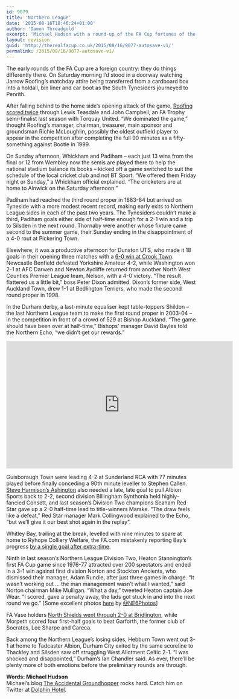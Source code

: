 ```yaml
---
id: 9079
title: 'Northern League'
date: '2015-08-16T18:46:24+01:00'
author: 'Damon Threadgold'
excerpt: 'Michael Hudson with a round-up of the FA Cup fortunes of the Northern League clubs.'
layout: revision
guid: 'http://therealfacup.co.uk/2015/08/16/9077-autosave-v1/'
permalink: /2015/08/16/9077-autosave-v1/
---
```


The early rounds of the FA Cup are a foreign country: they do things differently there. On Saturday morning I’d stood in a doorway watching Jarrow Roofing’s matchday attire being transferred from a cardboard box into a holdall, bin liner and car boot as the South Tynesiders journeyed to Penrith.

After falling behind to the home side’s opening attack of the game, [Roofing scored twice](http://www.jarrowroofingfc.co.uk/roofing-progress-in-fa-cup/) through Lewis Teasdale and John Campbell, an FA Trophy semi-finalist last season with Torquay United. “We dominated the game,” thought Roofing’s manager, chairman, treasurer, main sponsor and groundsman Richie McLoughlin, possibly the oldest outfield player to appear in the competition after completing the full 90 minutes as a fifty-something against Bootle in 1999.

On Sunday afternoon, Whickham and Padiham – each just 13 wins from the final or 12 from Wembley now the semis are played there to help the national stadium balance its books – kicked off a game switched to suit the schedule of the local cricket club and not BT Sport. “We offered them Friday night or Sunday,” a Whickham official explained. “The cricketers are at home to Alnwick on the Saturday afternoon.”

Padiham had reached the third round proper in 1883-84 but arrived on Tyneside with a more modest recent record, making early exits to Northern League sides in each of the past two years. The Tynesiders couldn’t make a third, Padiham goals either side of half-time enough for a 2-1 win and a trip to Silsden in the next round. Thornaby were another whose fixture came second to the summer game, their Sunday ending in the disappointment of a 4-0 rout at Pickering Town.

Elsewhere, it was a productive afternoon for Dunston UTS, who made it 18 goals in their opening three matches with a [6-0 win at Crook Town](http://100groundsclub.blogspot.co.uk/2015/08/revisiting-millfield.html). Newcastle Benfield defeated Yorkshire Amateur 4-2, while Washington won 2-1 at AFC Darwen and Newton Aycliffe returned from another North West Counties Premier League team, Nelson, with a 4-0 victory. “The result flattered us a little bit,” boss Peter Dixon admitted. Dixon’s former side, West Auckland Town, drew 1-1 at Bedlington Terriers, who made the second round proper in 1998.

In the Durham derby, a last-minute equaliser kept table-toppers Shildon – the last Northern League team to make the first round proper in 2003-04 – in the competition in front of a crowd of 529 at Bishop Auckland. “The game should have been over at half-time,” Bishops’ manager David Bayles told the Northern Echo, “we didn’t get our rewards.”

<iframe allow="accelerometer; autoplay; clipboard-write; encrypted-media; gyroscope; picture-in-picture" allowfullscreen="" frameborder="0" height="338" src="https://www.youtube.com/embed/MOi3M1aPI4s?feature=oembed" title="Shildon AFC TV | Bishop Auckland FC v Shildon AFC (FA Cup EPR)" width="600"></iframe>

Guisborough Town were leading 4-2 at Sunderland RCA with 77 minutes played before finally conceding a 90th minute leveller to Stephen Callen. [Steve Harmison’s Ashington](http://www.thefa.com/news/the-fa-cup/2015/aug/albion-sports-out-to-bowl-over-steve-harmisons-emirates-fa-cup-dreams) also needed a late, late goal to pull Albion Sports back to 2-2, second division Billingham Synthonia held highly-fancied Consett, and last season’s Division Two champions Seaham Red Star gave up a 2-0 half-time lead to title-winners Marske. “The draw feels like a defeat,” Red Star manager Mark Collingwood explained to the Echo, “but we’ll give it our best shot again in the replay”.

Whitley Bay, trailing at the break, levelled with nine minutes to spare at home to Ryhope Colliery Welfare, the FA.com mistakenly reporting Bay’s progress [by a single goal after extra-time](https://www.flickr.com/photos/131560254@N08/sets/72157656887228230/).

Ninth in last season’s Northern League Division Two, Heaton Stannington’s first FA Cup game since 1976-77 attracted over 200 spectators and ended in a 3-1 win against first division Norton and Stockton Ancients, who dismissed their manager, Adam Rundle, after just three games in charge. “It wasn’t working out … the man management wasn’t what I wanted,” said Norton chairman Mike Mulligan. “What a day,” tweeted Heaton captain Joe Wear. “I scored, gave a penalty away, the lads got stuck in and into the next round we go.” \[Some excellent photos [here](http://newcastlephotos.blogspot.co.uk/2015/08/crook-town-v-heaton-stannington.html) by [@NE6Photos](https://twitter.com/NE6Photos)\]

FA Vase holders [North Shields went through 2-0 at Bridlington](http://therealfacup.co.uk/2015/08/16/defensive-shields/), while Morpeth scored four first-half goals to beat Garforth, the former club of Socrates, Lee Sharpe and Careca.

Back among the Northern League’s losing sides, Hebburn Town went out 3-1 at home to Tadcaster Albion, Durham City exited by the same scoreline to Thackley and Silsden saw off struggling West Allotment Celtic 2-1. “I was shocked and disappointed,” Durham’s Ian Chandler said. As ever, there’ll be plenty more of both emotions before the preliminary rounds are through.

**Words: Michael Hudson**  
Michael’s blog [The Accidental Groundhopper](http://theaccidentalgroundhopper.blogspot.com/) rocks hard. Catch him on Twitter at [Dolphin Hotel](http://twitter.com/#%21/DolphinHotel).